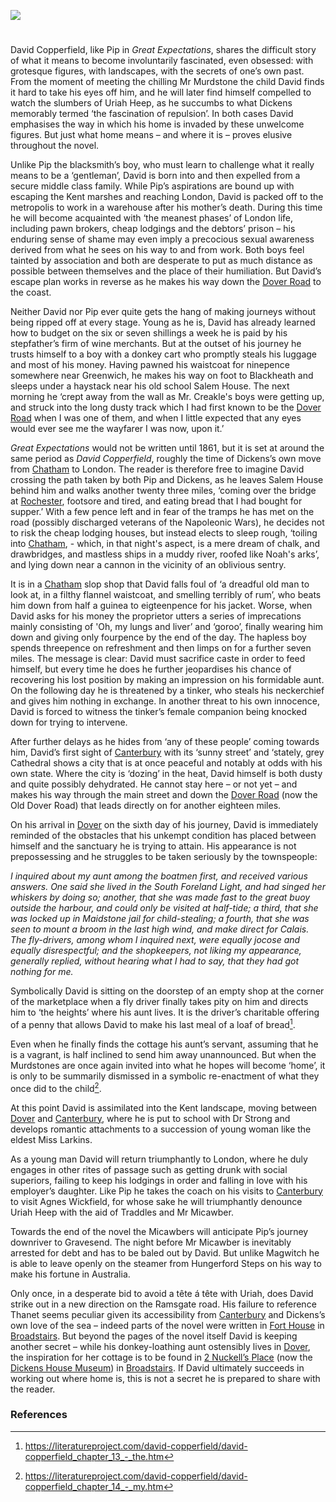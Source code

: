 <a href="https://dev.visual-essays.app"><img src="https://dev-visual-essays.netlify.app/images/ve-button.png"/></a>
<param author="Ken Moffat and Carolyn W. de la L. Oulton" banner="images/david-copperfield-banner.jpg" layout="vtl" title="David Copperfield - a curated walk" ve-config/>

<!-- Global entities -->
<param article="Agnes_Wickfield" title="Agnes Wickfield"/>
<param eid="Q880861" title="Blackheath"/>
<param eid="Q4925737" title="Bleak House"/>
<param eid="Q922739" title="Broadstairs"/>
<param eid="Q29303" title="Canterbury"/>
<param eid="Q5686" title="Charles Dickens"/>
<param eid="Q729006" title="Chatham"/>
<param eid="Q189811" title="David Copperfield"/>
<param aliases="David" article="David" eid="Q5232561" title="David Copperfield"/>
<param eid="Q179224" title="Dover"/>
<param aliases="Mr Murdstone" article="Mr_Murdstone" eid="Q5344551" title="Edward Murdstone"/>
<param eid="Q219552" title="Great Expectations"/>
<param eid="Q179385" title="Greenwich"/>
<param eid="Q23298" title="Kent"/>
<param eid="Q84" title="London"/>
<param eid="Q213180" title="Maidstone"/>
<param article="Miss_Larkins" title="Miss Larkins"/>
<param article="Magwitch" title="Magwitch"/>
<param article="Mr_Micawber" title="Mr Micawber"/>
<param aliases="Kent Marshes" eid="Q7055769" title="North Kent Marshes"/>
<param article="Pip" eid="Q7197170" title="Philip Pirrip"/>
<param eid="Q507517" title="Rochester"/>
<param aliases="South Foreland Light" eid="Q386221" title="South Foreland Lighthouse"/>
<param article="Traddles" title="Traddles"/>
<param article="Uriah_Heep" title="Uriah Heep"/>

<param center="Q729006" ve-map zoom="12"/>
<param active="true" data-map-layer mapwarper-id="45555" title="Kent 1904" type="mapwarper"/>
       
<!-- Historical map layers --> 
<param ve-map-layer active allmaps allmaps-id="d93beb8a7cb608af" title="Kent Ordnance Survey 1860" />

#

David Copperfield, like Pip in _Great Expectations_, shares the difficult story of what it means to become involuntarily fascinated, even obsessed: with grotesque figures, with landscapes, with the secrets of one’s own past. From the moment of meeting the chilling Mr Murdstone the child David finds it hard to take his eyes off him, and he will later find himself compelled to watch the slumbers of Uriah Heep, as he succumbs to what Dickens memorably termed ‘the fascination of repulsion’. In both cases David emphasises the way in which his home is invaded by these unwelcome figures. But just what home means – and where it is – proves elusive throughout the novel.
<param ve-image-v2 manifest="https://iiif.juncture-digital.org/gh:kent-map/images/dickens/Copperfield_cover_serial.jpg/manifest.json">

Unlike Pip the blacksmith’s boy, who must learn to challenge what it really means to be a ‘gentleman’, David is born into and then expelled from a secure middle class family. While Pip’s aspirations are bound up with escaping the Kent marshes and reaching London, David is packed off to the metropolis to work in a warehouse after his mother’s death. During this time he will become acquainted with ‘the meanest phases’ of London life, including pawn brokers, cheap lodgings and the debtors’ prison – his enduring sense of shame may even imply a precocious sexual awareness derived from what he sees on his way to and from work.  Both boys feel tainted by association and both are desperate to put as much distance as possible between themselves and the place of their humiliation. But David’s escape plan works in reverse as he makes his way down the [Dover Road](/dickens/david-copperfield-dover-road) to the coast.
<param center="51.2, 0.9" title="Kent Marshes" ve-map zoom="10"/>
<param active eid="dickens:dover-road" geojson title="Dover Road" url="/geojson/david-copperfield-dover-road.json" ve-map-layer/>

Neither David nor Pip ever quite gets the hang of making journeys without being ripped off at every stage. Young as he is, David has already learned how to budget on the six or seven shillings a week he is paid by his stepfather’s firm of wine merchants. But at the outset of his journey he trusts himself to a boy with a donkey cart who promptly steals his luggage and most of his money. Having pawned his waistcoat for ninepence somewhere near Greenwich, he makes his way on foot to Blackheath and sleeps under a haystack near his old school Salem House. The next morning he ‘crept away from the wall as Mr. Creakle's boys were getting up, and struck into the long dusty track which I had first known to be the [Dover Road](/dickens/david-copperfield-dover-road) when I was one of them, and when I little expected that any eyes would ever see me the wayfarer I was now, upon it.’
<param center="Q179385" ve-map zoom="14"/>

_Great Expectations_ would not be written until 1861, but it is set at around the same period as _David Copperfield_, roughly the time of Dickens’s own move from [Chatham](/dickens/dickens-chatham) to London. The reader is therefore free to imagine David crossing the path taken by both Pip and Dickens, as he leaves Salem House behind him and walks another twenty three miles, ‘coming over the bridge at [Rochester](/dickens/dickens-medway), footsore and tired, and eating bread that I had bought for supper.’ With a few pence left and in fear of the tramps he has met on the road (possibly discharged veterans of the Napoleonic Wars), he decides not to risk the cheap lodging houses, but instead elects to sleep rough, ‘toiling into [Chatham](/dickens/dickens-chatham), - which, in that night's aspect, is a mere dream of chalk, and drawbridges, and mastless ships in a muddy river, roofed like Noah's arks’, and lying down near a cannon in the vicinity of an oblivious sentry.
<param label="Bridge at Rochester" url="https://stor.artstor.org/stor/b20551a2-aa18-453c-b464-69a72531d6ac" ve-image/>
 
It is in a [Chatham](/dickens/dickens-chatham) slop shop that David falls foul of ‘a dreadful old man to look at, in a filthy flannel waistcoat, and smelling terribly of rum’, who beats him down from half a guinea to eigteenpence for his jacket. Worse, when David asks for his money the proprietor utters a series of imprecations mainly consisting of 'Oh, my lungs and liver’ and ‘goroo’, finally wearing him down and giving only fourpence by the end of the day. The hapless boy spends threepence on refreshment and then limps on for a further seven miles. The message is clear: David must sacrifice caste in order to feed himself, but every time he does he further jeopardises his chance of recovering his lost position by making an impression on his formidable aunt. On the following day he is threatened by a tinker, who steals his neckerchief and gives him nothing in exchange. In another threat to his own innocence, David is forced to witness the tinker’s female companion being knocked down for trying to intervene.
 
After further delays as he hides from ‘any of these people’ coming towards him, David’s first sight of [Canterbury](/dickens/david-copperfield-canterbury) with its ‘sunny street’ and ‘stately, grey Cathedral shows a city that is at once peaceful and notably at odds with his own state. Where the city is ‘dozing’ in the heat, David himself is both dusty and quite possibly dehydrated. He cannot stay here – or not yet – and makes his way through the main street and down the [Dover Road](/dickens/david-copperfield-dover-road) (now the Old Dover Road) that leads directly on for another eighteen miles.
<param center="Q29303" ve-map zoom="11"/>
<param geojson url="/geojson/david-copperfield-dover-road.json" ve-map-overlay/>
<param label="The Micawbers at Canterbury" url="https://stor.artstor.org/stor/360206a8-3604-42df-806f-0059dbbf2b85" ve-image/>

On his arrival in [Dover](/dickens/dickens-dover) on the sixth day of his journey, David is immediately reminded of the obstacles that his unkempt condition has placed between himself and the sanctuary he is trying to attain. His appearance is not prepossessing and he struggles to be taken seriously by the townspeople:
<param center="Q179224" ve-map zoom="11"/>
<param ve-image-v2 manifest="https://iiif.juncture-digital.org/wc:David_reaches_Canterbury%2C_from_David_Copperfield_art_by_Frank_Reynolds.jpg/manifest.json">

_I inquired about my aunt among the boatmen first, and received various answers. One said she lived in the South Foreland Light, and had singed her whiskers by doing so; another, that she was made fast to the great buoy outside the harbour, and could only be visited at half-tide; a third, that she was locked up in Maidstone jail for child-stealing; a fourth, that she was seen to mount a broom in the last high wind, and make direct for Calais. The fly-drivers, among whom I inquired next, were equally jocose and equally disrespectful; and the shopkeepers, not liking my appearance, generally replied, without hearing what I had to say, that they had got nothing for me._
 
Symbolically David is sitting on the doorstep of an empty shop at the corner of the marketplace when a fly driver finally takes pity on him and directs him to ‘the heights’ where his aunt lives. It is the driver’s charitable offering of a penny that allows David to make his last meal of a loaf of bread[^ref1].
 
Even when he finally finds the cottage his aunt’s servant, assuming that he is a vagrant, is half inclined to send him away unannounced. But when the Murdstones are once again invited into what he hopes will become ‘home’, it is only to be summarily dismissed in a symbolic re-enactment of what they once did to the child[^ref2]. 

At this point David is assimilated into the Kent landscape, moving between [Dover](/dickens/dickens-dover) and [Canterbury,](/dickens/david-copperfield-canterbury) where he is put to school with Dr Strong and develops romantic attachments to a succession of young woman like the eldest Miss Larkins.
<param ve-image-v2 manifest="https://iiif.juncture-digital.org/gh:kent-map/images/dickens/The Eldest Miss Larkins T00072-21.jpg/manifest.json">

As a young man David will return triumphantly to London, where he duly engages in other rites of passage such as getting drunk with social superiors, failing to keep his lodgings in order and falling in love with his employer’s daughter. Like Pip he takes the coach on his visits to 
[Canterbury](/dickens/david-copperfield-canterbury) to visit Agnes Wickfield, for whose sake he will triumphantly denounce Uriah Heep with the aid of Traddles and Mr Micawber. 
<param ve-image-v2 manifest="https://iiif.juncture-digital.org/gh:kent-map/images/dickens/Heep of Infamy M00002-10.jpg/manifest.json">

Towards the end of the novel the Micawbers will anticipate Pip’s journey downriver to Gravesend. The night before Mr Micawber is inevitably arrested for debt and has to be baled out by David. But unlike Magwitch he is able to leave openly on the steamer from Hungerford Steps on his way to make his fortune in Australia. 

Only once, in a desperate bid to avoid a tête á tête with Uriah, does David strike out in a new direction on the Ramsgate road. His failure to reference Thanet seems peculiar given its accessibility from [Canterbury](/dickens/david-copperfield-canterbury) and Dickens’s own love of the sea – indeed parts of the novel were written in [Fort House](dickens-fort-house) in [Broadstairs](/dickens/broadstairs). But beyond the pages of the novel itself David is keeping another secret – while his donkey-loathing aunt ostensibly lives in [Dover](/dickens/dickens-dover), the inspiration for her cottage is to be found in [2 Nuckell’s Place](/dickens/david-copperfield-nuckells-place) (now the [Dickens House Museum](https://www.visitkent.co.uk/attractions/dickens-house-museum-1999/)) in 
[Broadstairs](/dickens/broadstairs). If David ultimately succeeds in working out where home is, this is not a secret he is prepared to share with the reader.

### References

[^ref1]: https://literatureproject.com/david-copperfield/david-copperfield_chapter_13_-_the.htm

[^ref2]: https://literatureproject.com/david-copperfield/david-copperfield_chapter_14_-_my.htm

